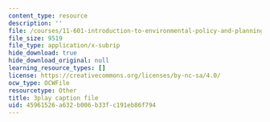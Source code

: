 ```yaml
---
content_type: resource
description: ''
file: /courses/11-601-introduction-to-environmental-policy-and-planning-fall-2016/45961526a632b006b33fc191eb86f794_ZNTBAKAT_WQ.srt
file_size: 9519
file_type: application/x-subrip
hide_download: true
hide_download_original: null
learning_resource_types: []
license: https://creativecommons.org/licenses/by-nc-sa/4.0/
ocw_type: OCWFile
resourcetype: Other
title: 3play caption file
uid: 45961526-a632-b006-b33f-c191eb86f794
---
```

